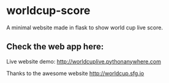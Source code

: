 # worldcup-score
A minimal website made in flask to show world cup live score. 

## Check the web app here:
Live website demo: http://worldcuplive.pythonanywhere.com

Thanks to the awesome website http://worldcup.sfg.io

